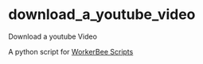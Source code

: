 # download_a_youtube_video
Download a youtube Video

A python script for <a href="http://workerbee.tonkworks.com">WorkerBee Scripts</a>